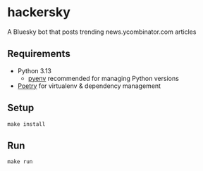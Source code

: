 # hackersky

A Bluesky bot that posts trending news.ycombinator.com articles

## Requirements
* Python 3.13
    * [pyenv](https://github.com/pyenv/pyenv?tab=readme-ov-file#installation) recommended for managing Python versions
* [Poetry](https://python-poetry.org/docs/#installation) for virtualenv & dependency management

## Setup
```shell
make install
```

## Run
```shell
make run
```

